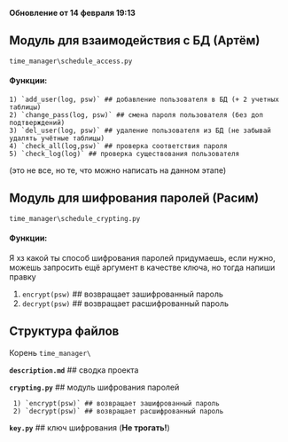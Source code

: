 **Обновление от 14 февраля 19:13**

## Модуль для взаимодействия с БД (Артём)


`time_manager\schedule_access.py`

#### **Функции:**
    1) `add_user(log, psw)` ## добавление пользователя в БД (+ 2 учетных таблицы)
    2) `change_pass(log, psw)` ## смена пароля пользователя (без доп подтверждений)
    3) `del_user(log, psw)` ## удаление пользователя из БД (не забывай удалять учётные таблицы) 
    4) `check_all(log,psw)` ## проверка соответствия пароля
    5) `check_log(log)` ## проверка существования пользователя
             
   (это не все, но те, что можно написать на данном этапе)

## Модуль для шифрования паролей (Расим)


`time_manager\schedule_crypting.py`

#### **Функции:**

Я хз какой ты способ шифрования паролей придумаешь, если нужно, можешь запросить ещё аргумент в качестве ключа, но тогда напиши правку
1) `encrypt(psw)` ## возвращает зашифрованный пароль
2) `decrypt(psw)` ## возвращает расшифрованный пароль
   
## Структура файлов
Корень `time_manager\ `

****`description.md`**** 
    ## сводка проекта

****`crypting.py`**** 
    ## модуль шифрования паролей
        
     1) `encrypt(psw)` ## возвращает зашифрованный пароль
     2) `decrypt(psw)` ## возвращает расшифрованный пароль
     
****`key.py`**** 
    ## ключ шифрования (**Не трогать!**)